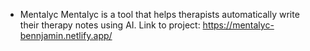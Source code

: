 - Mentalyc
Mentalyc is a tool that helps therapists automatically write their therapy notes using AI.
Link to project: https://mentalyc-bennjamin.netlify.app/

